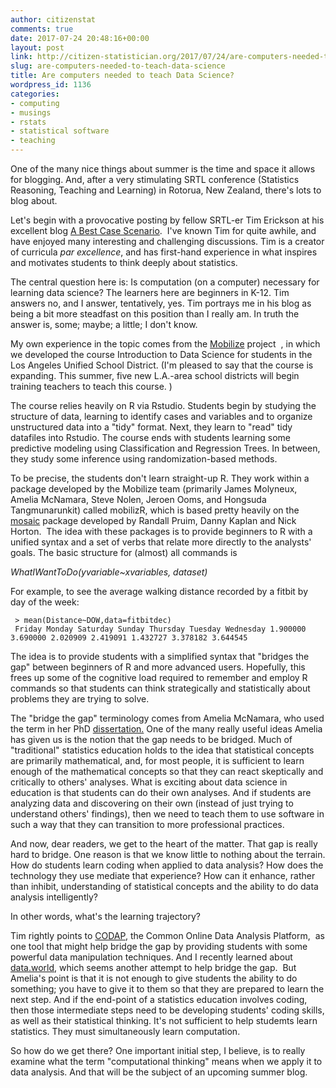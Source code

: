 ```yaml
---
author: citizenstat
comments: true
date: 2017-07-24 20:48:16+00:00
layout: post
link: http://citizen-statistician.org/2017/07/24/are-computers-needed-to-teach-data-science/
slug: are-computers-needed-to-teach-data-science
title: Are computers needed to teach Data Science?
wordpress_id: 1136
categories:
- computing
- musings
- rstats
- statistical software
- teaching
---
```


One of the many nice things about summer is the time and space it allows for blogging. And, after a very stimulating SRTL conference (Statistics Reasoning, Teaching and Learning) in Rotorua, New Zealand, there's lots to blog about.

Let's begin with a provocative posting by fellow SRTL-er Tim Erickson at his excellent blog [A Best Case Scenario](https://bestcase.wordpress.com/2017/07/18/more-about-data-moves-and-r/).  I've known Tim for quite awhile, and have enjoyed many interesting and challenging discussions. Tim is a creator of curricula _par excellence_, and has first-hand experience in what inspires and motivates students to think deeply about statistics.

The central question here is: Is computation (on a computer) necessary for learning data science? The learners here are beginners in K-12. Tim answers no, and I answer, tentatively, yes. Tim portrays me in his blog as being a bit more steadfast on this position than I really am. In truth the answer is, some; maybe; a little; I don't know.

My own experience in the topic comes from the [Mobilize](http://www.mobilizingcs.org/) project  , in which we developed the course Introduction to Data Science for students in the Los Angeles Unified School District. (I'm pleased to say that the course is expanding. This summer, five new L.A.-area school districts will begin training teachers to teach this course. )

The course relies heavily on R via Rstudio. Students begin by studying the structure of data, learning to identify cases and variables and to organize unstructured data into a "tidy" format. Next, they learn to "read" tidy datafiles into Rstudio. The course ends with students learning some predictive modeling using Classification and Regression Trees. In between, they study some inference using randomization-based methods.

To be precise, the students don't learn straight-up R. They work within a package developed by the Mobilize team (primarily James Molyneux, Amelia McNamara, Steve Nolen, Jeroen Ooms, and Hongsuda Tangmunarunkit) called mobilizR, which is based pretty heavily on the [mosaic](http://mosaic-web.org) package developed by Randall Pruim, Danny Kaplan and Nick Horton.  The idea with these packages is to provide beginners to R with a unified syntax and a set of verbs that relate more directly to the analysts' goals. The basic structure for (almost) all commands is

_WhatIWantToDo(yvariable~xvariables, dataset)_

For example, to see the average walking distance recorded by a fitbit by day of the week:

    
    
     > mean(Distance~DOW,data=fitbitdec)
     Friday Monday Saturday Sunday Thursday Tuesday Wednesday 1.900000 3.690000 2.020909 2.419091 1.432727 3.378182 3.644545


The idea is to provide students with a simplified syntax that "bridges the gap" between beginners of R and more advanced users. Hopefully, this frees up some of the cognitive load required to remember and employ R commands so that students can think strategically and statistically about problems they are trying to solve.

The "bridge the gap" terminology comes from Amelia McNamara, who used the term in her PhD [dissertation.](http://www.science.smith.edu/~amcnamara/dissertation.html) One of the many really useful ideas Amelia has given us is the notion that the gap needs to be bridged. Much of "traditional" statistics education holds to the idea that statistical concepts are primarily mathematical, and, for most people, it is sufficient to learn enough of the mathematical concepts so that they can react skeptically and critically to others' analyses. What is exciting about data science in education is that students can do their own analyses. And if students are analyzing data and discovering on their own (instead of just trying to understand others' findings), then we need to teach them to use software in such a way that they can transition to more professional practices.

And now, dear readers, we get to the heart of the matter. That gap is really hard to bridge. One reason is that we know little to nothing about the terrain. How do students learn coding when applied to data analysis? How does the technology they use mediate that experience? How can it enhance, rather than inhibit, understanding of statistical concepts and the ability to do data analysis intelligently?

In other words, what's the learning trajectory?

Tim rightly points to [CODAP](https://concord.org/projects/codap), the Common Online Data Analysis Platform,  as one tool that might help bridge the gap by providing students with some powerful data manipulation techniques. And I recently learned about [data.world](https://data.world/), which seems another attempt to help bridge the gap.  But Amelia's point is that it is not enough to give students the ability to do something; you have to give it to them so that they are prepared to learn the next step. And if the end-point of a statistics education involves coding, then those intermediate steps need to be developing students' coding skills, as well as their statistical thinking. It's not sufficient to help studemts learn statistics. They must simultaneously learn computation.

So how do we get there? One important initial step, I believe, is to really examine what the term "computational thinking" means when we apply it to data analysis. And that will be the subject of an upcoming summer blog.
